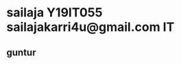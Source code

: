 <html>
  <title> sample task </title>
  <head> </head>
  <body>
<h1> sailaja Y19IT055 sailajakarri4u@gmail.com IT </h1>
<h2> guntur </h2>
<html/>

